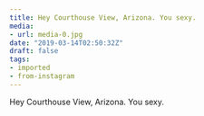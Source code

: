 ```yaml
---
title: Hey Courthouse View, Arizona. You sexy.
media:
- url: media-0.jpg
date: "2019-03-14T02:50:32Z"
draft: false
tags:
- imported
- from-instagram
---
```

Hey Courthouse View, Arizona. You sexy.
